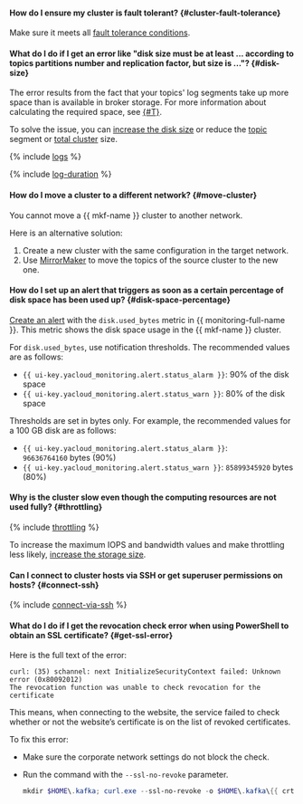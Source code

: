 #### How do I ensure my cluster is fault tolerant? {#cluster-fault-tolerance}

Make sure it meets all [fault tolerance conditions](../../managed-kafka/concepts/index.md#fault-tolerance).

#### What do I do if I get an error like "disk size must be at least ... according to topics partitions number and replication factor, but size is ..."? {#disk-size}

The error results from the fact that your topics' log segments take up more space than is available in broker storage. For more information about calculating the required space, see [{#T}](../../managed-kafka/concepts/storage.md#minimal-storage-size).

To solve the issue, you can [increase the disk size](../../managed-kafka/operations/cluster-update.md#change-disk-size) or reduce the [topic](../../managed-kafka/operations/cluster-topics.md#update-topic) segment or [total cluster](../../managed-kafka/operations/cluster-update.md#change-kafka-settings) size.

{% include [logs](../logs.md) %}

{% include [log-duration](../../_includes/mdb/log-duration-qa.md) %}

#### How do I move a cluster to a different network? {#move-cluster}

You cannot move a {{ mkf-name }} cluster to another network.

Here is an alternative solution:

1. Create a new cluster with the same configuration in the target network.
1. Use [MirrorMaker](../../managed-kafka/tutorials/kafka-connectors.md#kf-mirrormaker) to move the topics of the source cluster to the new one.

#### How do I set up an alert that triggers as soon as a certain percentage of disk space has been used up? {#disk-space-percentage}

[Create an alert](../../managed-kafka/operations/monitoring.md#monitoring-integration) with the `disk.used_bytes` metric in {{ monitoring-full-name }}. This metric shows the disk space usage in the {{ mkf-name }} cluster.

For `disk.used_bytes`, use notification thresholds. The recommended values are as follows:

* `{{ ui-key.yacloud_monitoring.alert.status_alarm }}`: 90% of the disk space
* `{{ ui-key.yacloud_monitoring.alert.status_warn }}`: 80% of the disk space

Thresholds are set in bytes only. For example, the recommended values for a 100 GB disk are as follows:

* `{{ ui-key.yacloud_monitoring.alert.status_alarm }}`: `96636764160` bytes (90%)
* `{{ ui-key.yacloud_monitoring.alert.status_warn }}`: `85899345920` bytes (80%)

#### Why is the cluster slow even though the computing resources are not used fully? {#throttling}

{% include [throttling](../throttling.md) %}

To increase the maximum IOPS and bandwidth values and make throttling less likely, [increase the storage size](../../managed-kafka/operations/storage-space.md#change-disk-size).

#### Can I connect to cluster hosts via SSH or get superuser permissions on hosts? {#connect-ssh}

{% include [connect-via-ssh](../../_includes/mdb/connect-via-ssh.md) %}

#### What do I do if I get the revocation check error when using PowerShell to obtain an SSL certificate? {#get-ssl-error}

Here is the full text of the error:

```text
curl: (35) schannel: next InitializeSecurityContext failed: Unknown error (0x80092012)
The revocation function was unable to check revocation for the certificate
```
This means, when connecting to the website, the service failed to check whether or not the website’s certificate is on the list of revoked certificates.

To fix this error:

* Make sure the corporate network settings do not block the check.
* Run the command with the `--ssl-no-revoke` parameter.

   ```powershell
   mkdir $HOME\.kafka; curl.exe --ssl-no-revoke -o $HOME\.kafka\{{ crt-local-file }} {{ crt-web-path }}
   ```